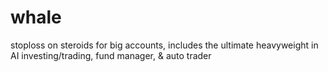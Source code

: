 # whale
stoploss on steroids for big accounts, includes the ultimate heavyweight in AI investing/trading, fund manager, &amp; auto trader
